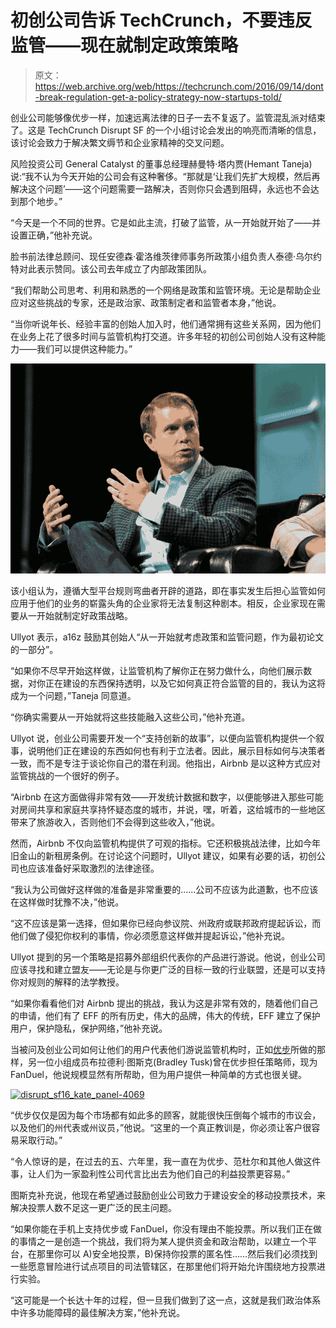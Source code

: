 # 初创公司告诉 TechCrunch，不要违反监管——现在就制定政策策略

> 原文：<https://web.archive.org/web/https://techcrunch.com/2016/09/14/dont-break-regulation-get-a-policy-strategy-now-startups-told/>

创业公司能够像优步一样，加速远离法律的日子一去不复返了。监管混乱派对结束了。这是 TechCrunch Disrupt SF 的一个小组讨论会发出的响亮而清晰的信息，该讨论会致力于解决繁文缛节和企业家精神的交叉问题。

风险投资公司 General Catalyst 的董事总经理赫曼特·塔内贾(Hemant Taneja)说:“我不认为今天开始的公司会有这种奢侈。“那就是‘让我们先扩大规模，然后再解决这个问题’——这个问题需要一路解决，否则你只会遇到阻碍，永远也不会达到那个地步。”

“今天是一个不同的世界。它是如此主流，打破了监管，从一开始就开始了——并设置正确，”他补充说。

脸书前法律总顾问、现任安德森·霍洛维茨律师事务所政策小组负责人泰德·乌尔约特对此表示赞同。该公司去年成立了内部政策团队。

“我们帮助公司思考、利用和熟悉的一个网络是政策和监管环境。无论是帮助企业应对这些挑战的专家，还是政治家、政策制定者和监管者本身，”他说。

“当你听说年长、经验丰富的创始人加入时，他们通常拥有这些关系网，因为他们在业务上花了很多时间与监管机构打交道。许多年轻的初创公司创始人没有这种能力——我们可以提供这种能力。”

[![disrupt_sf16_kate_panel-4053](img/19491a3dff26f71b39c94ba893588f93.png)](https://web.archive.org/web/20220818103702/https://beta.techcrunch.com/disrupt_sf16_kate_panel-4053/)

该小组认为，遵循大型平台规则弯曲者开辟的道路，即在事实发生后担心监管如何应用于他们的业务的崭露头角的企业家将无法复制这种剧本。相反，企业家现在需要从一开始就制定好政策战略。

Ullyot 表示，a16z 鼓励其创始人“从一开始就考虑政策和监管问题，作为最初论文的一部分”。

“如果你不尽早开始这样做，让监管机构了解你正在努力做什么，向他们展示数据，对你正在建设的东西保持透明，以及它如何真正符合监管的目的，我认为这将成为一个问题，”Taneja 同意道。

“你确实需要从一开始就将这些技能融入这些公司，”他补充道。

Ullyot 说，创业公司需要开发一个“支持创新的故事”，以便向监管机构提供一个叙事，说明他们正在建设的东西如何也有利于立法者。因此，展示目标如何与决策者一致，而不是专注于谈论你自己的潜在利润。他指出，Airbnb 是以这种方式应对监管挑战的一个很好的例子。

“Airbnb 在这方面做得非常有效——开发统计数据和数字，以便能够进入那些可能对房间共享和家庭共享持怀疑态度的城市，并说，嘿，听着，这给城市的一些地区带来了旅游收入，否则他们不会得到这些收入，”他说。

然而，Airbnb 不仅向监管机构提供了可观的指标。它还积极挑战法律，比如今年旧金山的新租房条例。在讨论这个问题时，Ullyot 建议，如果有必要的话，初创公司也应该准备好采取激烈的法律途径。

“我认为公司做好这样做的准备是非常重要的……公司不应该为此道歉，也不应该在这样做时犹豫不决，”他说。

“这不应该是第一选择，但如果你已经向参议院、州政府或联邦政府提起诉讼，而他们做了侵犯你权利的事情，你必须愿意这样做并提起诉讼，”他补充说。

Ullyot 提到的另一个策略是招募外部组织代表你的产品进行游说。他说，创业公司应该寻找和建立盟友——无论是与你更广泛的目标一致的行业联盟，还是可以支持你对规则的解释的法学教授。

“如果你看看他们对 Airbnb 提出的挑战，我认为这是非常有效的，随着他们自己的申请，他们有了 EFF 的所有历史，伟大的品牌，伟大的传统，EFF 建立了保护用户，保护隐私，保护网络，”他补充说。

当被问及创业公司如何让他们的用户代表他们游说监管机构时，正如[优步](https://web.archive.org/web/20220818103702/https://beta.techcrunch.com/2015/09/30/uber-london-revs-its-lobbying-engines-against-bureaucratic-rule-changes/)所做的那样，另一位小组成员布拉德利·图斯克(Bradley Tusk)曾在优步担任策略师，现为 FanDuel，他说规模显然有所帮助，但为用户提供一种简单的方式也很关键。

[![disrupt_sf16_kate_panel-4069](img/a0e41b04d0edd887a172fa84a3175ac3.png)](https://web.archive.org/web/20220818103702/https://beta.techcrunch.com/disrupt_sf16_kate_panel-4069/)

“优步仅仅是因为每个市场都有如此多的顾客，就能很快压倒每个城市的市议会，以及他们的州代表或州议员，”他说。“这里的一个真正教训是，你必须让客户很容易采取行动。”

“令人惊讶的是，在过去的五、六年里，我一直在为优步、范杜尔和其他人做这件事，让人们为一家盈利性公司代言比出去为他们自己的利益投票更容易。”

图斯克补充说，他现在希望通过鼓励创业公司致力于建设安全的移动投票技术，来解决投票人数不足这一更广泛的民主问题。

“如果你能在手机上支持优步或 FanDuel，你没有理由不能投票。所以我们正在做的事情之一是创造一个挑战，我们将为某人提供资金和政治帮助，以建立一个平台，在那里你可以 A)安全地投票，B)保持你投票的匿名性……然后我们必须找到一些愿意冒险进行试点项目的司法管辖区，在那里他们将开始允许围绕地方投票进行实验。

“这可能是一个长达十年的过程，但一旦我们做到了这一点，这就是我们政治体系中许多功能障碍的最佳解决方案，”他补充说。